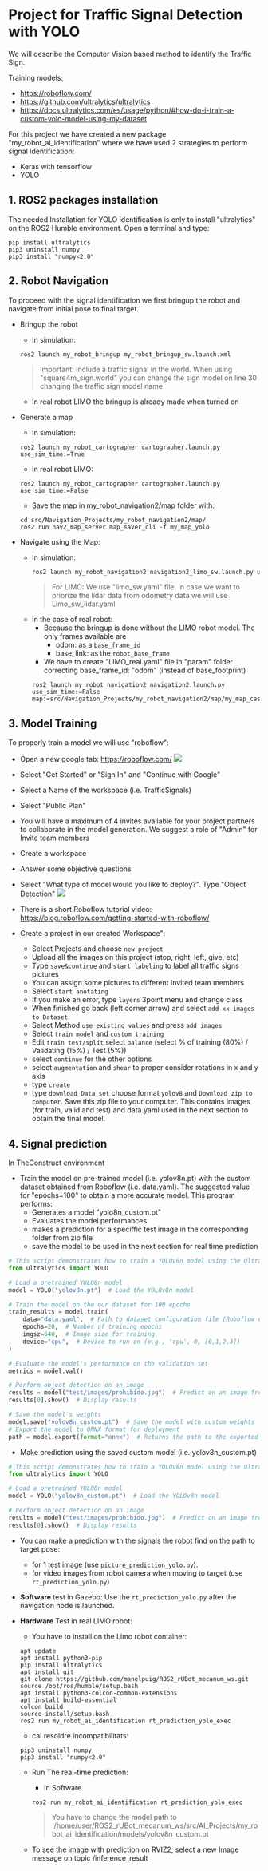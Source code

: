 # Project for Traffic Signal Detection with YOLO

We will describe the Computer Vision based method to identify the Traffic Sign.

Training models: 
- https://roboflow.com/
- https://github.com/ultralytics/ultralytics
- https://docs.ultralytics.com/es/usage/python/#how-do-i-train-a-custom-yolo-model-using-my-dataset

For this project we have created a new package "my_robot_ai_identification" where we have used 2 strategies to perform signal identification:
- Keras with tensorflow
- YOLO 

## **1. ROS2 packages installation**

The needed Installation for YOLO identification is only to install "ultralytics" on the ROS2 Humble environment. Open a terminal and type:
````shell
pip install ultralytics
pip3 uninstall numpy
pip3 install "numpy<2.0"
````

## **2. Robot Navigation**

To proceed with the signal identification we first bringup the robot and navigate from initial pose to final target.

- Bringup the robot
    - In simulation:
    ````shell
    ros2 launch my_robot_bringup my_robot_bringup_sw.launch.xml
    ````
    >Important: Include a traffic signal in the world. When using "square4m_sign.world" you can change the sign model on line 30 changing the traffic sign model name
    - In real robot LIMO the bringup is already made when turned on

- Generate a map
    - In simulation:
    ````shell
    ros2 launch my_robot_cartographer cartographer.launch.py use_sim_time:=True
    ````
    - In real robot LIMO:
    ````shell
    ros2 launch my_robot_cartographer cartographer.launch.py use_sim_time:=False
    ````
    - Save the map in my_robot_navigation2/map folder with:
    ````shell
    cd src/Navigation_Projects/my_robot_navigation2/map/
    ros2 run nav2_map_server map_saver_cli -f my_map_yolo
    ````
- Navigate using the Map:
    - In simulation:
        ````bash
        ros2 launch my_robot_navigation2 navigation2_limo_sw.launch.py use_sim_time:=True map:=src/Navigation_Projects/my_robot_navigation2/map/my_map4m.yaml
        ````
        >For LIMO: We use "limo_sw.yaml" file. In case we want to priorize the lidar data from odometry data we will use Limo_sw_lidar.yaml
    - In the case of real robot:
        - Because the bringup is done without the LIMO robot model. The only frames available are
            - odom: as a ``base_frame_id``
            - base_link: as the ``robot_base_frame``
        - We have to create "LIMO_real.yaml" file in "param" folder correcting base_frame_id: "odom" (instead of base_footprint)
        ````shell
        ros2 launch my_robot_navigation2 navigation2.launch.py use_sim_time:=False map:=src/Navigation_Projects/my_robot_navigation2/map/my_map_casa.yaml
        ````

## **3. Model Training**

To properly train a model we will use "roboflow":
- Open a new google tab: https://roboflow.com/
    ![](./Images/07_Yolo/01_roboflow.png)
- Select "Get Started" or "Sign In" and "Continue with Google"
- Select a Name of the workspace (i.e. TrafficSignals)
- Select "Public Plan"
- You will have a maximum of 4 invites available for your project partners to collaborate in the model generation. We suggest a role of "Admin" for Invite team members
- Create a workspace
- Answer some objective questions
- Select "What type of model would you like to deploy?". Type "Object Detection"
    ![](./Images/07_Yolo/02_Object_detection1.jpg)
- There is a short Roboflow tutorial video: https://blog.roboflow.com/getting-started-with-roboflow/

- Create a project in our created Workspace":
    - Select Projects and choose ``new project``
    - Upload all the images on this project (stop, right, left, give, etc)
    - Type ``save&continue`` and ``start labeling`` to label all traffic signs pictures
    - You can assign some pictures to different Invited team members
    - Select ``start anotating``
    - If you make an error, type ``layers`` 3point menu and change class
    - When finished go back (left corner arrow) and select ``add xx images to Dataset``.
    - Select Method ``use existing values`` and press ``add images``
    - Select ``train model`` and ``custom training``
    - Edit ``train test/split`` select ``balance`` (select % of training (80%) / Validating (15%) / Test (5%))
    - select ``continue`` for the other options
    - select ``augmentation`` and ``shear`` to proper consider rotations in x and y axis
    - type ``create``
    - type ``download Data set`` choose format ``yolov8`` and ``Download zip to computer``. Save this zip file to your computer. This contains images (for train, valid and test) and data.yaml used in the next section to obtain the final model.

## **4. Signal prediction**

In TheConstruct environment
- Train the model on pre-trained model (i.e. yolov8n.pt) with the custom dataset obtained from Roboflow (i.e. data.yaml). The suggested value for "epochs=100" to obtain a more accurate model. This program performs:
    - Generates a model "yolo8n_custom.pt"
    - Evaluates the model performances
    - makes a prediction for a speciffic test image in the corresponding folder from zip file
    - save the model to be used in the next section for real time prediction

````python
# This script demonstrates how to train a YOLOv8n model using the Ultralytics YOLO library.
from ultralytics import YOLO

# Load a pretrained YOLO8n model
model = YOLO("yolov8n.pt")  # Load the YOLOv8n model

# Train the model on the our dataset for 100 epochs
train_results = model.train(
    data="data.yaml",  # Path to dataset configuration file (Roboflow dataset)
    epochs=20,  # Number of training epochs
    imgsz=640,  # Image size for training
    device="cpu",  # Device to run on (e.g., 'cpu', 0, [0,1,2,3])
)

# Evaluate the model's performance on the validation set
metrics = model.val()

# Perform object detection on an image
results = model("test/images/prohibido.jpg")  # Predict on an image from test set
results[0].show()  # Display results

# Save the model's weights
model.save("yolov8n_custom.pt")  # Save the model with custom weights
# Export the model to ONNX format for deployment
path = model.export(format="onnx")  # Returns the path to the exported model
````
- Make prediction using the saved custom model (i.e. yolov8n_custom.pt)

````python
# This script demonstrates how to train a YOLOv8n model using the Ultralytics YOLO library.
from ultralytics import YOLO

# Load a pretrained YOLO8n model
model = YOLO("yolov8n_custom.pt")  # Load the YOLOv8n model

# Perform object detection on an image
results = model("test/images/prohibido.jpg")  # Predict on an image from test set
results[0].show()  # Display results
````
- You can make a prediction with the signals the robot find on the path to target pose:
    - for 1 test image (use ``picture_prediction_yolo.py``). 
    - for video images from robot camera when moving to target (use ``rt_prediction_yolo.py``)
- **Software** test in Gazebo: Use the ``rt_prediction_yolo.py`` after the navigation node is launched.

- **Hardware** Test in real LIMO robot:
    - You have to install on the Limo robot container:
    ````shell
    apt update
    apt install python3-pip
    pip install ultralytics
    apt install git
    git clone https://github.com/manelpuig/ROS2_rUBot_mecanum_ws.git
    source /opt/ros/humble/setup.bash
    apt install python3-colcon-common-extensions
    apt install build-essential
    colcon build
    source install/setup.bash
    ros2 run my_robot_ai_identification rt_prediction_yolo_exec
    ````
    - cal resoldre incompatibilitats:
    ````shell
    pip3 uninstall numpy
    pip3 install "numpy<2.0"
    ````

    - Run The real-time prediction:
        - In Software
        ````shell
        ros2 run my_robot_ai_identification rt_prediction_yolo_exec
        ````
        > You have to change the model path to '/home/user/ROS2_rUBot_mecanum_ws/src/AI_Projects/my_robot_ai_identification/models/yolov8n_custom.pt

    - To see the image with prediction on RVIZ2, select a new Image message on topic /inference_result